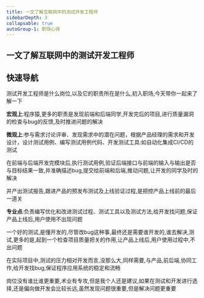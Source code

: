 ```yaml
---
title: 一文了解互联网中的测试开发工程师
sidebarDepth: 3
collapsable: true
autoGroup-1: 职场心得
---
```


## 一文了解互联网中的测试开发工程师

## 快速导航

<TOC />

测试开发工程师是什么岗位,以及它的职责所在是什么,初入职场,今天带你一起来了解一下

**宏观上**:程序猿,更多的职责是发现前端和后端同学,开发完后的项目,进行质量漏洞的检查与bug的反馈,及时推进问题的解决

**微观上**:参与需求讨论评审、发现需求中的潜在问题，根据产品经理的需求和开发设计，设计测试用例、编写测试用例代码、开发测试工具:如自动化集成CI/CD的测试

在前端与后端开发完模块后,执行测试用例,验证后端接口与前端的输入与输出是否与目标结果一致,并准确描述bug,提交给前端和后端,推动问题,让开发的同学及时的解决

并产出测试报告,跟进产品的预发布测试及上线验证过程,是把控产品上线前的最后一道关

**专业点**:负责编写优化和改进测试过程、测试工具以及测试方法,给开发找问题,保证产品上线后,用户使用不出现问题

一个好的测试,是懂开发的,尽管改bug这种事,最终还是需要谁开发的,谁去解决,测试,更多的是,起到一个检查项目质量把关的作用,让产品上线后,用户使用过程中,不出问题

在实际项目中,测试的压力相对开发而言,没那么大,同样需要,与产品,前后端,协同工作,给开发找bug,保证程序应用系统的稳定和流畅

岗位没有谁比谁更重要,术业有专攻,但是我个人还是建议,如果在测试和开发进行选择,还是偏向做开发会比较长远,虽然发现问题很重要,但是解决问题更重要

<footer-FooterLink :isShareLink="false" :isDaShang="true" />
